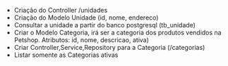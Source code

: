 - Criação do Controller /unidades
- Criação do Modelo Unidade (id, nome, endereco)
- Consultar a unidade a partir do banco postgresql (tb_unidade)
- Criar o Modelo Categoria, irá ser a categoria dos produtos vendidos na Petshop.
	Atributos: id, nome, descricao, ativa)
- Criar Controller,Service,Repository para a Categoria (/categorias)
- Listar somente as Categorias ativas
